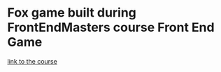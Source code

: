 # Fox game built during FrontEndMasters course Front End Game

[link to the course](https://frontendmasters.com/courses/front-end-game/)
